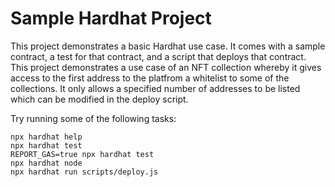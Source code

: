 # Sample Hardhat Project

This project demonstrates a basic Hardhat use case. It comes with a sample contract, a test for that contract, and a script that deploys that contract.
This project demonstrates a use case of an NFT collection whereby it gives access to the first address to the platfrom a whitelist to some of the collections. It only allows a specified number of addresses to be listed which can be modified in the deploy script.

Try running some of the following tasks:

```shell
npx hardhat help
npx hardhat test
REPORT_GAS=true npx hardhat test
npx hardhat node
npx hardhat run scripts/deploy.js
```
